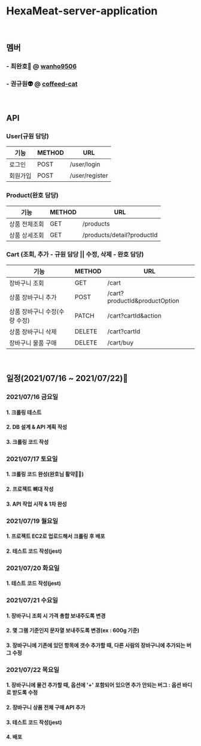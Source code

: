 # HexaMeat-server-application

</br>

## 멤버

### - 최완호🤖 @ [wanho9506](https://github.com/wanho9506)

### - 권규원👽 @ [coffeed-cat](https://github.com/coffeed-cat)

</br>

## API

### User(규원 담당)
| 기능 | METHOD | URL |
|------|------|------|
|로그인|POST|/user/login|
|회원가입|POST|/user/register|

### Product(완호 담당)
| 기능 | METHOD | URL |
|------|------|------|
|상품 전체조회|GET|/products|
|상품 상세조회|GET|/products/detail?productId|

### Cart (조회, 추가 - 규원 담당 || 수정, 삭제 - 완호 담당)
| 기능 | METHOD | URL |
|------|------|------|
|장바구니 조회|GET|/cart|
|상품 장바구니 추가|POST|/cart?productId&productOption|
|상품 장바구니 수정(수량 수정)|PATCH|/cart?cartId&action|
|상품 장바구니 삭제|DELETE|/cart?cartId|
|장바구니 물품 구매|DELETE|/cart/buy|


</br>

## 일정(2021/07/16 ~ 2021/07/22)📆

### 2021/07/16 금요일

#### 1. 크롤링 테스트

#### 2. DB 설계 & API 계획 작성

#### 3. 크롤링 코드 작성

### 2021/07/17 토요일

#### 1. 크롤링 코드 완성(완호님 활약🦾😸)

#### 2. 프로젝트 뼈대 작성

#### 3. API 작업 시작 & 1차 완성

### 2021/07/19 월요일

#### 1. 프로젝트 EC2로 업로드해서 크롤링 후 배포

#### 2. 테스트 코드 작성(jest)

### 2021/07/20 화요일

#### 1. 테스트 코드 작성(jest)

### 2021/07/21 수요일

#### 1. 장바구니 조회 시 가격 총합 보내주도록 변경

#### 2. 몇 그램 기준인지 문자열 보내주도록 변경(ex : 600g 기준)

#### 3. 장바구니에 기존에 있던 항목에 갯수 추가할 때, 다른 사람의 장바구니에 추가되는 버그 수정

### 2021/07/22 목요일

#### 1. 장바구니에 물건 추가할 때, 옵션에 '+' 포함되어 있으면 추가 안되는 버그 : 옵션 바디로 받도록 수정

#### 2. 장바구니 상품 전체 구매 API 추가

#### 3. 테스트 코드 작성(jest)

#### 4. 배포

